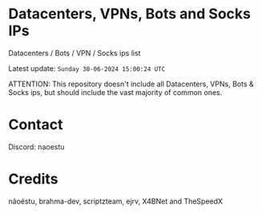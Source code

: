 # Datacenters, VPNs, Bots and Socks IPs
 
Datacenters / Bots / VPN / Socks ips list

Latest update: `Sunday 30-06-2024 15:00:24 UTC` 

ATTENTION: This repository doesn't include all Datacenters, VPNs, Bots & Socks ips, 
but should include the vast majority of common ones.

# Contact
Discord: naoestu

# Credits
nãoéstu, brahma-dev, scriptzteam, ejrv, X4BNet and TheSpeedX
